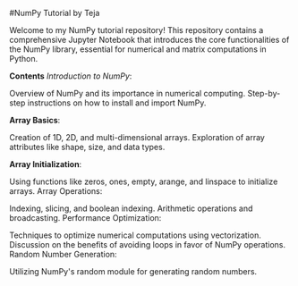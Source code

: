 #NumPy Tutorial by Teja

Welcome to my NumPy tutorial repository! This repository contains a comprehensive Jupyter Notebook that introduces the core functionalities of the NumPy library, essential for numerical and matrix computations in Python.

**Contents**
*Introduction to NumPy*:

Overview of NumPy and its importance in numerical computing.
Step-by-step instructions on how to install and import NumPy.

**Array Basics**:

Creation of 1D, 2D, and multi-dimensional arrays.
Exploration of array attributes like shape, size, and data types.

**Array Initialization**:

Using functions like zeros, ones, empty, arange, and linspace to initialize arrays.
Array Operations:

Indexing, slicing, and boolean indexing.
Arithmetic operations and broadcasting.
Performance Optimization:

Techniques to optimize numerical computations using vectorization.
Discussion on the benefits of avoiding loops in favor of NumPy operations.
Random Number Generation:

Utilizing NumPy's random module for generating random numbers.
